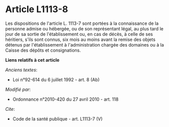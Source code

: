 # Article L1113-8

Les dispositions de l'article L. 1113-7 sont portées à la connaissance de la personne admise ou hébergée, ou de son
représentant légal, au plus tard le jour de sa sortie de l'établissement ou, en cas de décès, à celle de ses héritiers, s'ils
sont connus, six mois au moins avant la remise des objets détenus par l'établissement à l'administration chargée des domaines
ou à la Caisse des dépôts et consignations.

**Liens relatifs à cet article**

_Anciens textes_:

  - Loi n°92-614 du 6 juillet 1992 - art. 8 (Ab)

_Modifié par_:

  - Ordonnance n°2010-420  du 27 avril 2010 - art. 118

_Cite_:

  - Code de la santé publique - art. L1113-7 (V)
